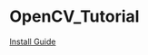 # OpenCV_Tutorial

[Install Guide](https://docs.google.com/presentation/d/1aWOd5c-KQAffwjgGujoBaC9sOKS2Pkqt5WWi1TV-lnM/edit?usp=sharing)